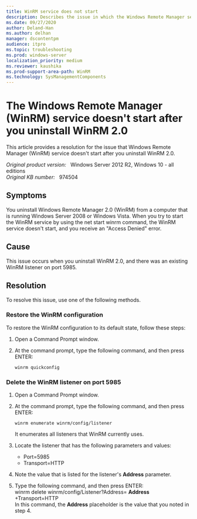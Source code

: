 ```yaml
---
title: WinRM service does not start
description: Describes the issue in which the Windows Remote Manager service doesn't start after you uninstall WinRM 2.0.
ms.date: 09/27/2020
author: Deland-Han
ms.author: delhan 
manager: dscontentpm
audience: itpro
ms.topic: troubleshooting
ms.prod: windows-server
localization_priority: medium
ms.reviewer: kaushika
ms.prod-support-area-path: WinRM
ms.technology: SysManagementComponents
---
```

# The Windows Remote Manager (WinRM) service doesn't start after you uninstall WinRM 2.0  

This article provides a resolution for the issue that Windows Remote Manager (WinRM) service doesn't start after you uninstall WinRM 2.0.

_Original product version:_ &nbsp; Windows Server 2012 R2, Windows 10 - all editions  
_Original KB number:_ &nbsp; 974504

## Symptoms

You uninstall Windows Remote Manager 2.0 (WinRM) from a computer that is running Windows Server 2008 or Windows Vista. When you try to start the WinRM service by using the net start winrm command, the WinRM service doesn't start, and you receive an "Access Denied" error.

## Cause

This issue occurs when you uninstall WinRM 2.0, and there was an existing WinRM listener on port 5985.

## Resolution

To resolve this issue, use one of the following methods.

### Restore the WinRM configuration

To restore the WinRM configuration to its default state, follow these steps:

1. Open a Command Prompt window.

2. At the command prompt, type the following command, and then press ENTER:

   ```console  
   winrm quickconfig  
   ```

### Delete the WinRM listener on port 5985

1. Open a Command Prompt window.

2. At the command prompt, type the following command, and then press ENTER:  

   ```console
   winrm enumerate winrm/config/listener  
   ```  

   It enumerates all listeners that WinRM currently uses.

3. Locate the listener that has the following parameters and values:
   - Port=5985
   - Transport=HTTP
4. Note the value that is listed for the listener's **Address** parameter.

5. Type the following command, and then press ENTER:  
winrm delete winrm/config/Listener?Address= **Address** +Transport=HTTP  
In this command, the **Address** placeholder is the value that you noted in step 4.
